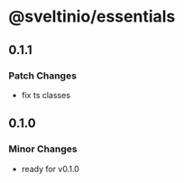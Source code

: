 # @sveltinio/essentials

## 0.1.1

### Patch Changes

- fix ts classes

## 0.1.0

### Minor Changes

- ready for v0.1.0
